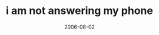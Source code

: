 ---
layout: base.njk
title : 'i am not answering my phone' 
view_title : 'i am not answering my phone' 
year : '2006' 
date : '2006-08-02' 
img_file : '/drawing/iamnotansweringmyphone.png' 
html_file : 'iamnotansweringmyphone' 
next_html : 'onefootinfrontoftheother.html' 
year_order : '198' 
permalink : "title/{{html_file}}.html"
---